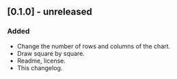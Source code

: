 ## [0.1.0] - unreleased
### Added
- Change the number of rows and columns of the chart.
- Draw square by square.
- Readme, license.
- This changelog.
